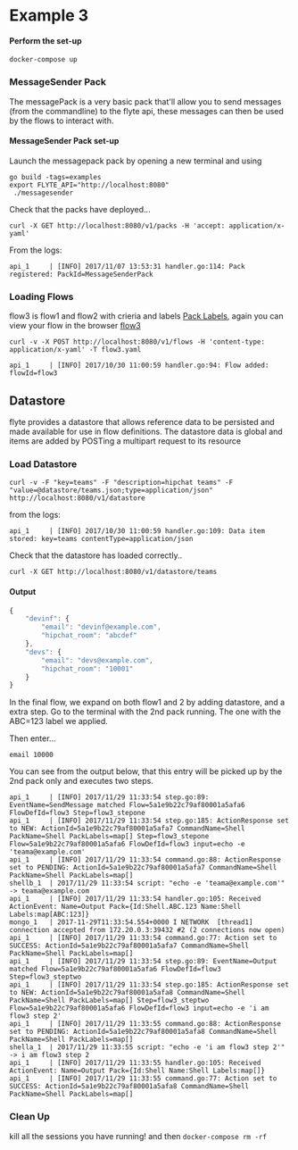 # Example 3

#### Perform the set-up

```
docker-compose up
```

### MessageSender Pack
The messagePack is a very basic pack that'll allow you to send messages (from the commandline) to the flyte api, these messages
can then be used by the flows to interact with.

#### MessageSender Pack set-up
Launch the messagepack pack by opening a new terminal and using
```
go build -tags=examples
export FLYTE_API="http://localhost:8080"
 ./messagesender
```

Check that the packs have deployed...

```
curl -X GET http://localhost:8080/v1/packs -H 'accept: application/x-yaml'
```

From the logs:
```
api_1     | [INFO] 2017/11/07 13:53:31 handler.go:114: Pack registered: PackId=MessageSenderPack
```

### Loading Flows

flow3 is flow1 and flow2 with crieria and labels [Pack Labels](https://github.com/ExpediaGroup/flyte/blob/master/README.md#pack-labels), again you can view your flow in the browser [flow3](http://localhost:8080/v1/flows/flow3)

```
curl -v -X POST http://localhost:8080/v1/flows -H 'content-type: application/x-yaml' -T flow3.yaml
```

```
api_1     | [INFO] 2017/10/30 11:00:59 handler.go:94: Flow added: flowId=flow3
```

## Datastore
flyte provides a datastore that allows reference data to be persisted and made available for use in flow definitions. The datastore data is global and items are added by POSTing a multipart request to its resource
### Load Datastore
```
curl -v -F "key=teams" -F "description=hipchat teams" -F "value=@datastore/teams.json;type=application/json" http://localhost:8080/v1/datastore
```

from the logs:

```
api_1     | [INFO] 2017/10/30 11:00:59 handler.go:109: Data item stored: key=teams contentType=application/json
```

Check that the datastore has loaded correctly..

```
curl -X GET http://localhost:8080/v1/datastore/teams
```
#### Output
```javascript
{
    "devinf": {
        "email": "devinf@example.com",
        "hipchat_room": "abcdef"
    },
    "devs": {
        "email": "devs@example.com",
        "hipchat_room": "10001"
    }
}
```



In the final flow, we expand on both flow1 and 2 by adding datastore, and a extra step. Go to the terminal with the 2nd pack running.
The one with the ABC=123 label we applied.

Then enter...

```
email 10000
```
You can see from the output below, that this entry will be picked up by the 2nd pack only and executes two steps.

```
api_1     | [INFO] 2017/11/29 11:33:54 step.go:89: EventName=SendMessage matched Flow=5a1e9b22c79af80001a5afa6 FlowDefId=flow3 Step=flow3_stepone
api_1     | [INFO] 2017/11/29 11:33:54 step.go:185: ActionResponse set to NEW: ActionId=5a1e9b22c79af80001a5afa7 CommandName=Shell PackName=Shell PackLabels=map[] Step=flow3_stepone Flow=5a1e9b22c79af80001a5afa6 FlowDefId=flow3 input=echo -e 'teama@example.com'
api_1     | [INFO] 2017/11/29 11:33:54 command.go:88: ActionResponse set to PENDING: ActionId=5a1e9b22c79af80001a5afa7 CommandName=Shell PackName=Shell PackLabels=map[]
shellb_1  | 2017/11/29 11:33:54 script: "echo -e 'teama@example.com'" -> teama@example.com
api_1     | [INFO] 2017/11/29 11:33:54 handler.go:105: Received ActionEvent: Name=Output Pack={Id:Shell.ABC.123 Name:Shell Labels:map[ABC:123]}
mongo_1   | 2017-11-29T11:33:54.554+0000 I NETWORK  [thread1] connection accepted from 172.20.0.3:39432 #2 (2 connections now open)
api_1     | [INFO] 2017/11/29 11:33:54 command.go:77: Action set to SUCCESS: ActionId=5a1e9b22c79af80001a5afa7 CommandName=Shell PackName=Shell PackLabels=map[]
api_1     | [INFO] 2017/11/29 11:33:54 step.go:89: EventName=Output matched Flow=5a1e9b22c79af80001a5afa6 FlowDefId=flow3 Step=flow3_steptwo
api_1     | [INFO] 2017/11/29 11:33:54 step.go:185: ActionResponse set to NEW: ActionId=5a1e9b22c79af80001a5afa8 CommandName=Shell PackName=Shell PackLabels=map[] Step=flow3_steptwo Flow=5a1e9b22c79af80001a5afa6 FlowDefId=flow3 input=echo -e 'i am flow3 step 2'
api_1     | [INFO] 2017/11/29 11:33:55 command.go:88: ActionResponse set to PENDING: ActionId=5a1e9b22c79af80001a5afa8 CommandName=Shell PackName=Shell PackLabels=map[]
shella_1  | 2017/11/29 11:33:55 script: "echo -e 'i am flow3 step 2'" -> i am flow3 step 2
api_1     | [INFO] 2017/11/29 11:33:55 handler.go:105: Received ActionEvent: Name=Output Pack={Id:Shell Name:Shell Labels:map[]}
api_1     | [INFO] 2017/11/29 11:33:55 command.go:77: Action set to SUCCESS: ActionId=5a1e9b22c79af80001a5afa8 CommandName=Shell PackName=Shell PackLabels=map[]

```


### Clean Up
kill all the sessions you have running! and then ```docker-compose rm -rf```
